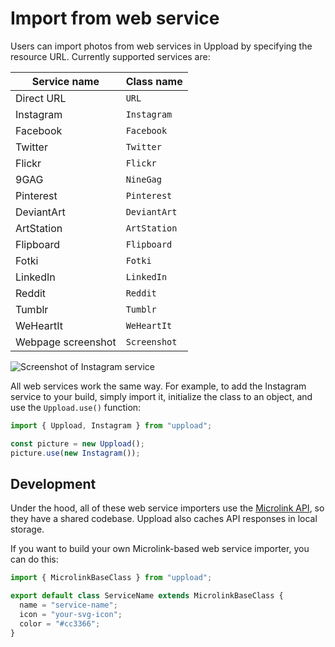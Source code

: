 # Import from web service

Users can import photos from web services in Uppload by specifying the resource URL. Currently supported services are:

| Service name       | Class name   |
| ------------------ | ------------ |
| Direct URL         | `URL`        |
| Instagram          | `Instagram`  |
| Facebook           | `Facebook`   |
| Twitter            | `Twitter`    |
| Flickr             | `Flickr`     |
| 9GAG               | `NineGag`    |
| Pinterest          | `Pinterest`  |
| DeviantArt         | `DeviantArt` |
| ArtStation         | `ArtStation` |
| Flipboard          | `Flipboard`  |
| Fotki              | `Fotki`      |
| LinkedIn           | `LinkedIn`   |
| Reddit             | `Reddit`     |
| Tumblr             | `Tumblr`     |
| WeHeartIt          | `WeHeartIt`  |
| Webpage screenshot | `Screenshot` |

![Screenshot of Instagram service](/assets/screenshots/instagram.png)

All web services work the same way. For example, to add the Instagram service to your build, simply import it, initialize the class to an object, and use the `Uppload.use()` function:

```ts
import { Uppload, Instagram } from "uppload";

const picture = new Uppload();
picture.use(new Instagram());
```

## Development

Under the hood, all of these web service importers use the [Microlink API](https://microlink.io), so they have a shared codebase. Uppload also caches API responses in local storage.

If you want to build your own Microlink-based web service importer, you can do this:

```ts
import { MicrolinkBaseClass } from "uppload";

export default class ServiceName extends MicrolinkBaseClass {
  name = "service-name";
  icon = "your-svg-icon";
  color = "#cc3366";
}
```
